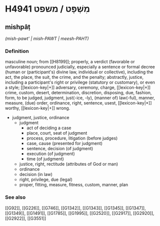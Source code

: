 # H4941 מִשְׁפָּט / משפט

## mishpâṭ

_(mish-pawt' | mish-PAWT | meesh-PAHT)_

### Definition

masculine noun; from [[H8199]]; properly, a verdict (favorable or unfavorable) pronounced judicially, especially a sentence or formal decree (human or (participant's) divine law, individual or collective), including the act, the place, the suit, the crime, and the penalty; abstractly, justice, including a participant's right or privilege (statutory or customary), or even a style; [[lexicon-key|+]] adversary, ceremony, charge, [[lexicon-key|×]] crime, custom, desert, determination, discretion, disposing, due, fashion, form, to be judged, judgment, just(-ice, -ly), (manner of) law(-ful), manner, measure, (due) order, ordinance, right, sentence, usest, [[lexicon-key|×]] worthy, [[lexicon-key|+]] wrong.

- judgment, justice, ordinance
    - judgment
        - act of deciding a case
        - place, court, seat of judgment
        - process, procedure, litigation (before judges)
        - case, cause (presented for judgment)
        - sentence, decision (of judgment)
        - execution (of judgment)
        - time (of judgment)
    - justice, right, rectitude (attributes of God or man)
    - ordinance
    - decision (in law)
    - right, privilege, due (legal)
    - proper, fitting, measure, fitness, custom, manner, plan
### See also

[[G92]], [[G226]], [[G746]], [[G1342]], [[G1343]], [[G1345]], [[G1347]], [[G1349]], [[G1491]], [[G1785]], [[G1995]], [[G2520]], [[G2917]], [[G2920]], [[G2922]], [[G3551]]

